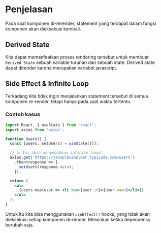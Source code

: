 # Penjelasan

Pada saat komponen di-rerender, statement yang terdapat dalam fungsi komponen akan dieksekusi kembali.

## Derived State

Kita dapat memanfaatkan proses rendering tersebut untuk membuat `Derived State` sebuah variable turunan dari sebuah state. Derived state dapat dirender karena merupakan variabel javascript.

## Side Effect & Infinite Loop

Terkadang kita tidak ingin menjalankan statement tersebut di semua komponen re-render, tetapi hanya pada saat waktu tertentu.

### Contoh kasus

```jsx
import React, { useState } from 'react';
import axios from 'axios';

function Users() {
  const [users, setUsers] = useState([]);

  // ⚠️ Ini akan menyebabkan infinite loop!
  axios.get('https://jsonplaceholder.typicode.com/users')
    .then(response => {
      setUsers(response.data);
    });

  return (
    <ul>
      {users.map(user => <li key={user.id}>{user.name}</li>)}
    </ul>
  );
}

```

Untuk itu kita bisa menggunakan `useEffect()` hooks, yang tidak akan dieksekusi setiap komponen di-render. Melainkan ketika dependency berubah saja.
